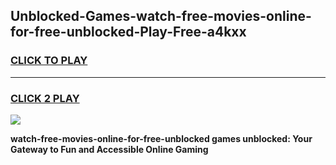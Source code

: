 
## Unblocked-Games-watch-free-movies-online-for-free-unblocked-Play-Free-a4kxx
<h3>
<a href="https://premium76.site?title=watch-free-movies-online-for-free-unblocked&ref=21A">CLICK TO PLAY</a></h3>
<hr>

<h3>
<a href="https://premium76.site?title=watch-free-movies-online-for-free-unblocked&ref=21A">CLICK 2 PLAY</a>
  
</h3>

<a href="https://premium76.site?title=watch-free-movies-online-for-free-unblocked&ref=21A"><img src="https://clearcache.store/games.png"></a>


**watch-free-movies-online-for-free-unblocked games unblocked: Your Gateway to Fun and Accessible Online Gaming**
